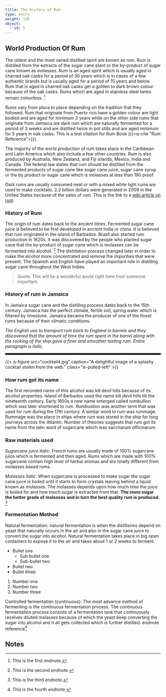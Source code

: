 ```yaml
---
title: The History of Rum
type: entry
weight: 150
object:
  - id: 5
---
```



## World Production Of Rum ##

The oldest and the most varied distilled spirit are known as rum. Rum is distilled from the extracts of the sugar cane plant or the by-product of sugar cane known as molasses. Rum is an aged spirit which is usually aged in charred oak casks for a period of 30 years which is in cases of a few authentic brands but is usually aged for a period of 15 years and below. Rum that is aged in charred oak casks get a golden to dark brown colour because of the oak casks. Rums which are aged in stainless steel tanks remain colourless. [^1]

Rums vary from place to place depending on the tradition that they followed. Rum that originate from Puerto rico have a golden colour are light bodied and are aged for minimum 3 years while on the other side rums that originate from Jamaica are dark rum which are naturally fermented for a period of 3 weeks and are distilled twice in pot stills and are aged minimum for 5 years in oak casks. This is a test citation for Rum Book ({{<q-cite "Rum Reference">}}).

The majority of the world production of rum takes place in the Caribbean and Latin America which also include a few other countries. Rum is also produced by Australia, New Zealand, and Fiji islands, Mexico, India and Canada. The federal law states that rum should be distilled from the fermented products of sugar cane like sugar cane juice, sugar cane syrup or the by product or sugar cane which is molasses at less than 190 proof.

Dark rums are usually consumed neat or with a mixed while light rums are used to make cocktails. 2.2 billion dollars were generated in 2009 in the United States because of the sales of rum. This is the link to a [wiki article on rum](https://en.wikipedia.org/wiki/Rum).

### History of Rum ###

The origin of rum dates back to the ancient times. Fermented sugar cane juice is believed to be first developed in ancient India or china. It is believed that rum originated in the island of Barbados. Brazil also started rum production in 1620s. It was discovered by the people who planted sugar cane that the by-product of sugar cane which is molasses can be fermented into alcohol. [^2] The distillation process changed later in order to make the alcohol more concentrated and remove the impurities that were present. The Spanish and English have played an important role in distilling sugar cane throughout the West Indies.

> Quote: This will be a wonderful quote right here from someone important.

### History of rum in Jamaica ###

In Jamaica sugar cane and the distilling process dates back to the 15th century. Jamaica has the perfect climate, fertile soil, spring water which is filtered by limestone. Jamaica became the producer of one of the finest rums because of their climatic conditions.

*The English use to transport rum back to England in barrels and they discovered that the amount of time the rum spent in the barrel along with the rocking of the ship gave a finer and smoother tasting rum. Entire paragraph is italic.*

<hr style="border: 2px solid black;" />

{{< q-figure src="cocktail4.jpg"  caption="A delightful image of a splashy cocktail stolen from the web."  class="is-pulled-left" >}}

### How rum got its name ###

The first recorded name of this alcohol was kill devil hills because of its alcohol properties. Island of Barbados used the name kill devil hills till the nineteenth century. Early 1650s a new name emerged called rumbullion which was later shortened to rum. Rumbustion was another term that was used for rum during the 17th century. A similar word to rum was rummage. Rummage was the place in ships where rum was stored in the ship for long journeys across the Atlantic. Number of theories suggests that rum got its name from the latin word of sugarcane which was saccharum officinarum.

### Raw materials used ###

*Sugarcane juice italic*: French rums are usually made of 100% sugarcane juice which is fermented and then aged. Rums which are made with 100% sugarcane contain high level of herbal aromas and are totally different from molasses based rums.

*Molasses italic*: When sugarcane is processed to make sugar the sugar cane juice is boiled until it starts to form crystals leaving behind a liquid known as molasses. The molasses depends upon how much time the juice is boiled for and how much sugar is extracted from that. **The more sugar the better grade of molasses and in turn the best quality rum is produced.** [^3]

### Fermentation Method ###

Natural fermentation: natural fermentation is when the distilleries depend on yeast that naturally occurs in the air and also in the sugar cane juice to convert the sugar into alcohol. Natural fermentation takes place in big open containers to expose it to the air and takes about 1 or 2 weeks to ferment.

-   Bullet one
    -   Sub bullet one
    -   Sub-bullet two
-   Bullet two
-   Bullet three

1.  Number one
2.  Number two
3.  Number three

Controlled fermentation (continuous): The most advance method of fermenting is the continuous fermentation process. The continuous fermentation process consists of a fermentation tank that continuously receives diluted molasses because of which the yeast keep converting the sugar into alcohol and it all gets collected which is further distilled. endnote reference[^4]

## Notes ##
[^1]: This is the first endnote.
[^2]: This is the second endnote.
[^3]: This is the third endnote.
[^4]: This is the fourth endnote.  

